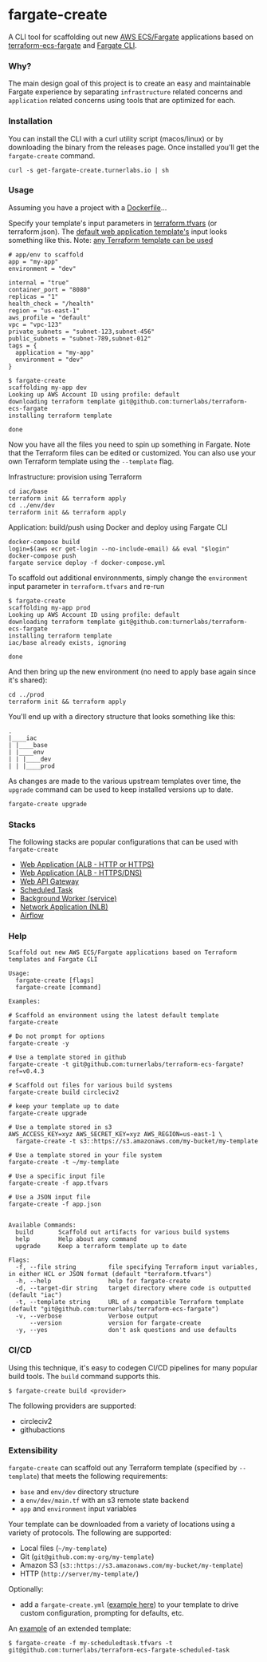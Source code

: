 fargate-create
==============

A CLI tool for scaffolding out new [AWS ECS/Fargate](https://aws.amazon.com/fargate/) applications based on [terraform-ecs-fargate](https://github.com/turnerlabs/terraform-ecs-fargate) and [Fargate CLI](https://github.com/turnerlabs/fargate).


### Why?

The main design goal of this project is to create an easy and maintainable Fargate experience by separating `infrastructure` related concerns and `application` related concerns using tools that are optimized for each.

### Installation

You can install the CLI with a curl utility script (macos/linux) or by downloading the binary from the releases page. Once installed you'll get the `fargate-create` command.

```
curl -s get-fargate-create.turnerlabs.io | sh
````

### Usage

Assuming you have a project with a [Dockerfile]()...

Specify your template's input parameters in [terraform.tfvars](https://www.terraform.io/docs/configuration/variables.html) (or terraform.json).  The [default web application template's](https://github.com/turnerlabs/terraform-ecs-fargate) input looks something like this. Note: [any Terraform template can be used](#extensibility)

```hcl
# app/env to scaffold
app = "my-app"
environment = "dev"

internal = "true"
container_port = "8080"
replicas = "1"
health_check = "/health"
region = "us-east-1"
aws_profile = "default"
vpc = "vpc-123"
private_subnets = "subnet-123,subnet-456"
public_subnets = "subnet-789,subnet-012"
tags = {
  application = "my-app"
  environment = "dev"
}
```

```shell
$ fargate-create
scaffolding my-app dev
Looking up AWS Account ID using profile: default
downloading terraform template git@github.com:turnerlabs/terraform-ecs-fargate
installing terraform template

done
```

Now you have all the files you need to spin up something in Fargate. Note that the Terraform files can be edited or customized. You can also use your own Terraform template using the `--template` flag.

Infrastructure:  provision using Terraform
```shell
cd iac/base
terraform init && terraform apply
cd ../env/dev
terraform init && terraform apply
```

Application:  build/push using Docker and deploy using Fargate CLI
```shell
docker-compose build
login=$(aws ecr get-login --no-include-email) && eval "$login"
docker-compose push
fargate service deploy -f docker-compose.yml
```

To scaffold out additional environnments, simply change the `environment` input parameter in `terraform.tfvars` and re-run
```shell
$ fargate-create
scaffolding my-app prod
Looking up AWS Account ID using profile: default
downloading terraform template git@github.com:turnerlabs/terraform-ecs-fargate
installing terraform template
iac/base already exists, ignoring

done
```

And then bring up the new environment (no need to apply base again since it's shared):
```shell
cd ../prod
terraform init && terraform apply
```

You'll end up with a directory structure that looks something like this:
```
.
|____iac
| |____base
| |____env
| | |____dev
| | |____prod
```

As changes are made to the various upstream templates over time, the `upgrade` command can be used to keep installed versions up to date.

```bash
fargate-create upgrade
```


### Stacks

The following stacks are popular configurations that can be used with `fargate-create`

- [Web Application (ALB - HTTP or HTTPS)](https://github.com/turnerlabs/terraform-ecs-fargate#fargate-create)
- [Web Application (ALB - HTTPS/DNS)](https://github.com/turnerlabs/terraform-ecs-fargate-dns-https#fargate-create)
- [Web API Gateway](https://github.com/turnerlabs/terraform-ecs-fargate-apigateway#fargate-create)
- [Scheduled Task](https://github.com/turnerlabs/terraform-ecs-fargate-scheduled-task#fargate-create)
- [Background Worker (service)](https://github.com/turnerlabs/terraform-ecs-fargate-background-worker#fargate-create)
- [Network Application (NLB)](https://github.com/turnerlabs/terraform-ecs-fargate-nlb#fargate-create)
- [Airflow](https://github.com/turnerlabs/terraform-ecs-fargate-airflow#fargate-create)
 

### Help

```
Scaffold out new AWS ECS/Fargate applications based on Terraform templates and Fargate CLI

Usage:
  fargate-create [flags]
  fargate-create [command]

Examples:

# Scaffold an environment using the latest default template
fargate-create

# Do not prompt for options
fargate-create -y

# Use a template stored in github
fargate-create -t git@github.com:turnerlabs/terraform-ecs-fargate?ref=v0.4.3

# Scaffold out files for various build systems
fargate-create build circleciv2

# keep your template up to date
fargate-create upgrade

# Use a template stored in s3
AWS_ACCESS_KEY=xyz AWS_SECRET_KEY=xyz AWS_REGION=us-east-1 \
  fargate-create -t s3::https://s3.amazonaws.com/my-bucket/my-template

# Use a template stored in your file system
fargate-create -t ~/my-template

# Use a specific input file
fargate-create -f app.tfvars

# Use a JSON input file
fargate-create -f app.json


Available Commands:
  build       Scaffold out artifacts for various build systems
  help        Help about any command
  upgrade     Keep a terraform template up to date

Flags:
  -f, --file string         file specifying Terraform input variables, in either HCL or JSON format (default "terraform.tfvars")
  -h, --help                help for fargate-create
  -d, --target-dir string   target directory where code is outputted (default "iac")
  -t, --template string     URL of a compatible Terraform template (default "git@github.com:turnerlabs/terraform-ecs-fargate")
  -v, --verbose             Verbose output
      --version             version for fargate-create
  -y, --yes                 don't ask questions and use defaults
```


### CI/CD

Using this technique, it's easy to codegen CI/CD pipelines for many popular build tools.  The `build` command supports this.  

```shell
$ fargate-create build <provider>
```

The following providers are supported:

- circleciv2
- githubactions


### Extensibility

`fargate-create` can scaffold out any Terraform template (specified by `--template`) that meets the following requirements:

- `base` and `env/dev` directory structure 
- a `env/dev/main.tf` with an s3 remote state backend
- `app` and `environment` input variables

Your template can be downloaded from a variety of locations using a variety of protocols.  The following are supported:

- Local files (`~/my-template`)
- Git (`git@github.com:my-org/my-template`)
- Amazon S3 (`s3::https://s3.amazonaws.com/my-bucket/my-template`)
- HTTP (`http://server/my-template/`)

Optionally:

- add a `fargate-create.yml` ([example here](examples/fargate-create.yml)) to your template to drive custom configuration, prompting for defaults, etc. 

An [example](https://github.com/turnerlabs/terraform-ecs-fargate-scheduled-task/) of an extended template:
```shell
$ fargate-create -f my-scheduledtask.tfvars -t git@github.com:turnerlabs/terraform-ecs-fargate-scheduled-task
```
